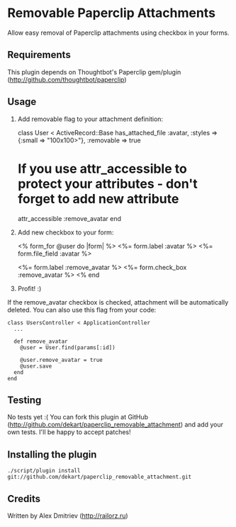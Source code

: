 Removable Paperclip Attachments
===============================

Allow easy removal of Paperclip attachments using checkbox in your forms.

Requirements
------------

This plugin depends on Thoughtbot's Paperclip gem/plugin (http://github.com/thoughtbot/paperclip)

Usage
-----

1) Add removable flag to your attachment definition:

    class User < ActiveRecord::Base
      has_attached_file :avatar,
        :styles     => {:small => "100x100>"},
        :removable  => true

      # If you use attr_accessible to protect your attributes - don't forget to add new attribute
      attr_accessible :remove_avatar
    end

2) Add new checkbox to your form:

    <% form_for @user do |form| %>
      <%= form.label :avatar %>
      <%= form.file_field :avatar %>

      <%= form.label :remove_avatar %>
      <%= form.check_box :remove_avatar %>
    <% end

3) Profit! :)

If the remove_avatar checkbox is checked, attachment will be automatically deleted.
You can also use this flag from your code:

    class UsersController < ApplicationController
      ...

      def remove_avatar
        @user = User.find(params[:id])

        @user.remove_avatar = true
        @user.save
      end
    end

Testing
-------

No tests yet :( You can fork this plugin at GitHub (http://github.com/dekart/paperclip_removable_attachment)
and add your own tests. I'll be happy to accept patches!

Installing the plugin
------------------

    ./script/plugin install git://github.com/dekart/paperclip_removable_attachment.git

Credits
-------

Written by Alex Dmitriev (http://railorz.ru)
